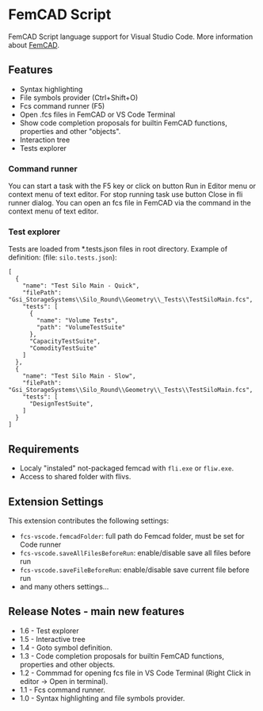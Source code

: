 # FemCAD Script

FemCAD Script language support for Visual Studio Code. More information about [FemCAD](http://www.femcad.com).


## Features

- Syntax highlighting
- File symbols provider (Ctrl+Shift+O)
- Fcs command runner (F5)
- Open .fcs files in FemCAD or VS Code Terminal
- Show code completion proposals for builtin FemCAD functions, properties and other "objects".
- Interaction tree
- Tests explorer

### Command runner
You can start a task with the F5 key or click on button Run in Editor menu or context menu of text editor. For stop running task use button Close in fli runner dialog. You can open an fcs file in FemCAD via the command in the context menu of text editor.

### Test explorer
Tests are loaded from *.tests.json files in root directory. Example of definition: (file: `silo.tests.json`):
```
[
  {
    "name": "Test Silo Main - Quick",
    "filePath": "Gsi_StorageSystems\\Silo_Round\\Geometry\\_Tests\\TestSiloMain.fcs",
    "tests": [
      {
        "name": "Volume Tests",
        "path": "VolumeTestSuite"
      },
      "CapacityTestSuite",
      "ComodityTestSuite"
    ]
  },
  {
    "name": "Test Silo Main - Slow",
    "filePath": "Gsi_StorageSystems\\Silo_Round\\Geometry\\_Tests\\TestSiloMain.fcs",
    "tests": [
      "DesignTestSuite",
    ]
  }
]
```

## Requirements

- Localy "instaled" not-packaged femcad with `fli.exe` or `fliw.exe`.
- Access to shared folder with flivs.


## Extension Settings

This extension contributes the following settings:

- `fcs-vscode.femcadFolder`: full path do Femcad folder, must be set for Code runner
- `fcs-vscode.saveAllFilesBeforeRun`: enable/disable save all files before run
- `fcs-vscode.saveFileBeforeRun`: enable/disable save current file before run
- and many others settings...


## Release Notes - main new features

- 1.6 - Test explorer
- 1.5 - Interactive tree
- 1.4 - Goto symbol definition.
- 1.3 - Code completion proposals for builtin FemCAD functions, properties and other objects.
- 1.2 - Commmad for opening fcs file in VS Code Terminal (Right Click in editor -> Open in terminal).
- 1.1 - Fcs command runner. 
- 1.0 - Syntax highlighting and file symbols provider.
